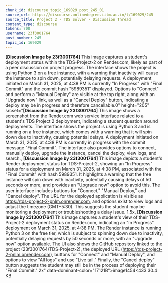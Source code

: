 ```yaml
---
chunk_id: discourse_topic_169029_post_245_01
source_url: https://discourse.onlinedegree.iitm.ac.in/t/169029/245
source_title: Project 2 - TDS Solver - Discussion Thread
content_type: discourse
tokens: 708
username: 23f3001764
post_number: 245
topic_id: 169029
---
```


**[Discussion Image by 23f3001764]** This image captures a student's deployment status within the TDS-Project-2 on Render.com, likely as part of a peer discussion on project progress. The interface shows the project is using Python 3 on a free instance, with a warning that inactivity will cause the instance to spin down, potentially delaying requests. A deployment initiated on March 31, 2025, at 4:38 PM is currently "In Progress" with "Final Commit" and the commit hash "5989351" displayed. Options to "Connect" and perform a "Manual Deploy" are visible at the top right, along with an "Upgrade now" link, as well as a "Cancel Deploy" button, indicating a deploy may be in progress and therefore cancellable.0" height="205" srcset="**[Discussion Image by 23f3001764]** This image shows a screenshot from the Render.com web service interface related to a student's TDS Project 2 deployment, indicating a student question around deployments. The interface shows the project is using Python 3 and is running on a free instance, which comes with a warning that it will spin down due to inactivity, causing potential delays. A deployment initiated on March 31, 2025, at 4:38 PM is currently in progress with the commit message "Final Commit". The interface also provides options to connect, manually deploy, upgrade the instance, cancel the deploy, view logs, and search., **[Discussion Image by 23f3001764]** This image depicts a student's Render deployment status for TDS-Project-2, showing an "In Progress" status for a deployment on March 31, 2025, at 4:38 PM, associated with the "Final Commit" with hash 5989351. It highlights a warning that the free instance will spin down with inactivity, potentially causing delays of 50 seconds or more, and provides an "Upgrade now" option to avoid this. The user interface includes buttons for "Connect," "Manual Deploy," and "Cancel deploy". The URL for the deployed application is visible as https://tds-project-2-pnlm.onrender.com, and options exist to view logs and adjust the timezone (GMT+5:30). This suggests the student may be monitoring a deployment or troubleshooting a delay issue. 1.5x, **[Discussion Image by 23f3001764]** This image captures a student's view of their TDS-Project-2 deployment status on Render.com, indicating an "In Progress" deployment on March 31, 2025, at 4:38 PM. The Render instance is running Python 3 on the free tier, which is subject to spinning down due to inactivity, potentially delaying requests by 50 seconds or more, with an "Upgrade now" option available. The UI also shows the GitHub repository linked to the project (23f3001764/TDS-Project-2), the deployed URL (https://tds-project-2-pnlm.onrender.com), buttons for "Connect" and "Manual Deploy", and options to view "All logs" and use "Live tail." Finally, the "Cancel deploy" button suggests the student may still be in the process of deploying their "Final Commit." 2x" data-dominant-color="17121B">image1454×433 30.4 KB
